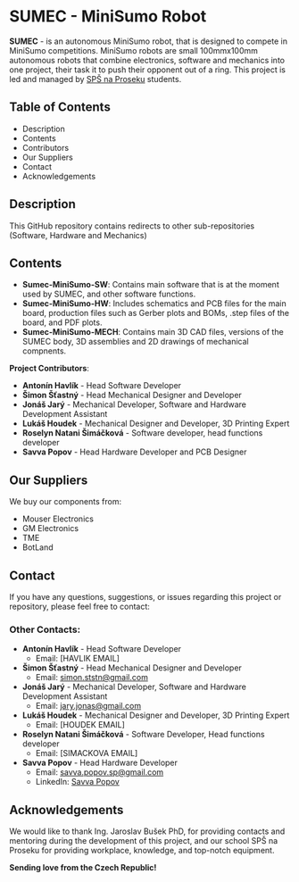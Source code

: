 # SUMEC - MiniSumo Robot

**SUMEC** - is an autonomous MiniSumo robot, that is designed to compete in MiniSumo competitions. MiniSumo robots are small 100mmx100mm autonomous robots that combine electronics, software and mechanics into one project, their task it to push their opponent out of a ring. This project is led and managed by [SPŠ na Proseku](https://www.sps-prosek.cz) students.

## Table of Contents
- Description
- Contents
- Contributors
- Our Suppliers
- Contact
- Acknowledgements


## Description
This GitHub repository contains redirects to other sub-repositories (Software, Hardware and Mechanics)

## Contents
- **Sumec-MiniSumo-SW**: Contains main software that is at the moment used by SUMEC, and other software functions.
- **Sumec-MiniSumo-HW**: Includes schematics and PCB files for the main board, production files such as Gerber plots and BOMs, .step files of the board, and PDF plots.
- **Sumec-MiniSumo-MECH**: Contains main 3D CAD files, versions of the SUMEC body, 3D assemblies and 2D drawings of mechanical compnents.

**Project Contributors**:
- **Antonín Havlík** - Head Software Developer
- **Šimon Šťastný** - Head Mechanical Designer and Developer
- **Jonáš Jarý** - Mechanical Developer, Software and Hardware Development Assistant
- **Lukáš Houdek** - Mechanical Designer and Developer, 3D Printing Expert
- **Roselyn Natani Šimáčková** - Software developer, head functions developer
- **Savva Popov** - Head Hardware Developer and PCB Designer

## Our Suppliers
We buy our components from:
- Mouser Electronics
- GM Electronics
- TME
- BotLand

## Contact
If you have any questions, suggestions, or issues regarding this project or repository, please feel free to contact:



### Other Contacts:
- **Antonín Havlík** - Head Software Developer
  - Email: [HAVLIK EMAIL]
- **Šimon Šťastný** - Head Mechanical Designer and Developer
  - Email: simon.ststn@gmail.com
- **Jonáš Jarý** - Mechanical Developer, Software and Hardware Development Assistant
  - Email: jary.jonas@gmail.com
- **Lukáš Houdek** - Mechanical Designer and Developer, 3D Printing Expert
  - Email: [HOUDEK EMAIL]
- **Roselyn Natani Šimáčková** - Software Developer, Head functions developer
  - Email: [SIMACKOVA EMAIL]
- **Savva Popov** - Head Hardware Developer
  - Email: savva.popov.sp@gmail.com
  - LinkedIn: [Savva Popov](https://www.linkedin.com/in/savva-popov/)

## Acknowledgements
We would like to thank Ing. Jaroslav Bušek PhD, for providing contacts and mentoring during the development of this project, and our school SPŠ na Proseku for providing workplace, knowledge, and top-notch equipment.

**Sending love from the Czech Republic!**
